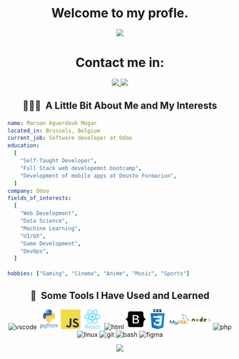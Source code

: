 <h1 align="center">
  Welcome to my profle.
</h1>

<p align="center">
  <img src= "https://external-content.duckduckgo.com/iu/?u=https%3A%2F%2F1.bp.blogspot.com%2F-Kuzmb5eC1WE%2FWpL8unJ2daI%2FAAAAAAAAAfw%2F_R1lVdiYjwINPCdczxVVqMrbuUiIEZSvwCLcBGAs%2Fs1600%2F20th-century-boys-5.jpg&f=1&nofb=1&ipt=9538a8b6ec2130b777edd649f6c41481ec2a8ff460060d5ebadcf3234cb12e9e&ipo=images">
</p>

<h1 align="center">
  Contact me in:
</h1>

<p align="center">
<a href="https://www.linkedin.com/in/thepiyushmalhotra/">
  <img height="50" src="https://external-content.duckduckgo.com/iu/?u=https%3A%2F%2Fmyclouddoor.com%2Fwp-content%2Fuploads%2F2019%2F11%2FLinkedin-logo.png&f=1&nofb=1&ipt=4ea67d54c528ddc024b3122d7a248e2ac6915683616f5bc91190daf50a79c889&ipo=images"/>
</a>
<a href="mailto:maruan.mx@gmail.com">
  <img height="50" src="https://external-content.duckduckgo.com/iu/?u=https%3A%2F%2Fwww.rightclickcomputersolutions.com%2Fwp-content%2Fuploads%2F2018%2F05%2FGmail_logo.max-2800x2800.png&f=1&nofb=1&ipt=8ca1b11bf948453dd865c4f85eaa0f4b09c6a7699187174ef7932fae1518520d&ipo=images"/>
</a>

<h2 align="center"> 👨🏻‍💻 &nbsp;A Little Bit About Me and My Interests</h2>

```yaml
name: Maruan Aguerdouh Mogar
located_in: Brussels, Belgium
current_job: Software developer at Odoo
education:
  [
    "Self-Taught Developer",
    "Full Stack web developemnt bootcamp",
    "Development of mobile apps at Deusto Formacion",
  ]
company: Odoo
fields_of_interests:
  [
    "Web Development",
    "Data Science",
    "Machine Learning",
    "UI/UX",
    "Game Development",
    "DevOps",
  ]
  
hobbies: ["Gaming", "Cinema", "Anime", "Music", "Sports"]
```

<h2 align="center"> 🚀 &nbsp;Some Tools I Have Used and Learned</h2>
<p align="center">
<img src="https://cdn.jsdelivr.net/gh/devicons/devicon/icons/vscode/vscode-original.svg" alt="vscode" width="45" height="45"/>
<img src="https://raw.githubusercontent.com/devicons/devicon/master/icons/python/python-original-wordmark.svg" alt="python" width="45" height="45" />
<img src="https://raw.githubusercontent.com/devicons/devicon/master/icons/javascript/javascript-original.svg" alt="javascript" width="45" height="45" />
<img src="https://raw.githubusercontent.com/devicons/devicon/master/icons/react/react-original-wordmark.svg" alt="react" width="45" height="45" />
<img src="https://cdn.jsdelivr.net/gh/devicons/devicon/icons/html5/html5-original.svg" alt="html" width="45" height="45"/>
<img src="https://raw.githubusercontent.com/devicons/devicon/master/icons/bootstrap/bootstrap-plain.svg" alt="bootstrap" width="45" height="45" />
<img src="https://raw.githubusercontent.com/devicons/devicon/master/icons/css3/css3-original-wordmark.svg" alt="css3" width="45" height="45" />
<img src="https://raw.githubusercontent.com/devicons/devicon/master/icons/mysql/mysql-original-wordmark.svg" alt="mysql" width="45" height="45" />
<img src="https://raw.githubusercontent.com/devicons/devicon/master/icons/nodejs/nodejs-original-wordmark.svg" alt="nodejs" width="45" height="45" />
<img src="https://cdn.jsdelivr.net/gh/devicons/devicon/icons/php/php-original.svg" alt="php" width="45" height="45"/>
<img src="https://cdn.jsdelivr.net/gh/devicons/devicon/icons/linux/linux-original.svg" alt="linux" width="45" height="45"/>       
<img src="https://cdn.jsdelivr.net/gh/devicons/devicon/icons/git/git-original.svg" alt="git" width="45" height="45"/>
<img src="https://cdn.jsdelivr.net/gh/devicons/devicon/icons/bash/bash-original.svg" alt="bash" width="45" height="45"/>
<img src="https://cdn.jsdelivr.net/gh/devicons/devicon/icons/figma/figma-original.svg" alt="figma" width="45" height="45"/>   
</p>

 <p align="center">
  <img src= "https://i.pinimg.com/474x/41/95/77/419577c13392fac6fea4490c5de6e3e3--manga-comics-st-century.jpg">
</p>
